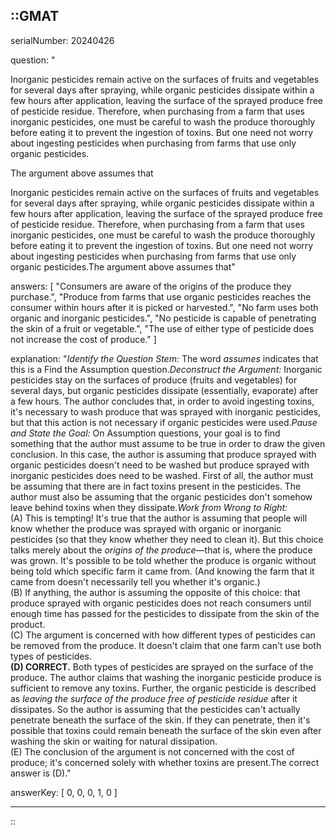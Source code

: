 ::GMAT
---


serialNumber: 20240426

question: "<p>Inorganic pesticides remain active on the surfaces of fruits and vegetables for several days after spraying, while organic pesticides dissipate within a few hours after application, leaving the surface of the sprayed produce free of pesticide residue. Therefore, when purchasing from a farm that uses inorganic pesticides, one must be careful to wash the produce thoroughly before eating it to prevent the ingestion of toxins. But one need not worry about ingesting pesticides when purchasing from farms that use only organic pesticides.</p><p>The argument above assumes that</p>Inorganic pesticides remain active on the surfaces of fruits and vegetables for several days after spraying, while organic pesticides dissipate within a few hours after application, leaving the surface of the sprayed produce free of pesticide residue. Therefore, when purchasing from a farm that uses inorganic pesticides, one must be careful to wash the produce thoroughly before eating it to prevent the ingestion of toxins. But one need not worry about ingesting pesticides when purchasing from farms that use only organic pesticides.The argument above assumes that"

answers: [
  "Consumers are aware of the origins of the produce they purchase.",
  "Produce from farms that use organic pesticides reaches the consumer within hours after it is picked or harvested.",
  "No farm uses both organic and inorganic pesticides.",
  "No pesticide is capable of penetrating the skin of a fruit or vegetable.",
  "The use of either type of pesticide does not increase the cost of produce."
]

explanation: "<i>Identify the Question Stem:</i> The word <i>assumes</i> indicates that this is a Find the Assumption question.<i>Deconstruct the Argument:</i> Inorganic pesticides stay on the surfaces of produce (fruits and vegetables) for several days, but organic pesticides dissipate (essentially, evaporate) after a few hours. The author concludes that, in order to avoid ingesting toxins, it's necessary to wash produce that was sprayed with inorganic pesticides, but that this action is not necessary if organic pesticides were used.<i>Pause and State the Goal:</i> On Assumption questions, your goal is to find something that the author must assume to be true in order to draw the given conclusion. In this case, the author is assuming that produce sprayed with organic pesticides doesn't need to be washed but produce sprayed with inorganic pesticides does need to be washed. First of all, the author must be assuming that there are in fact toxins present in the pesticides. The author must also be assuming that the organic pesticides don't somehow leave behind toxins when they dissipate.<i>Work from Wrong to Right:</i><br>(A) This is tempting! It's true that the author is assuming that people will know whether the produce was sprayed with organic or inorganic pesticides (so that they know whether they need to clean it). But this choice talks merely about the <i>origins of the produce</i>—that is, where the produce was grown. It's possible to be told whether the produce is organic without being told which specific farm it came from. (And knowing the farm that it came from doesn't necessarily tell you whether it's organic.)<br>(B) If anything, the author is assuming the opposite of this choice: that produce sprayed with organic pesticides does not reach consumers until enough time has passed for the pesticides to dissipate from the skin of the product.<br>(C) The argument is concerned with how different types of pesticides can be removed from the produce. It doesn't claim that one farm can't use both types of pesticides.<br><b>(D) CORRECT.</b> Both types of pesticides are sprayed on the surface of the produce. The author claims that washing the inorganic pesticide produce is sufficient to remove any toxins. Further, the organic pesticide is described as <i>leaving the surface of the produce free of pesticide residue</i> after it dissipates. So the author is assuming that the pesticides can't actually penetrate beneath the surface of the skin. If they can penetrate, then it's possible that toxins could remain beneath the surface of the skin even after washing the skin or waiting for natural dissipation.<br>(E) The conclusion of the argument is not concerned with the cost of produce; it's concerned solely with whether toxins are present.The correct answer is (D)."

answerKey: [
  0, 
  0, 
  0, 
  1, 
  0
]



---
::
